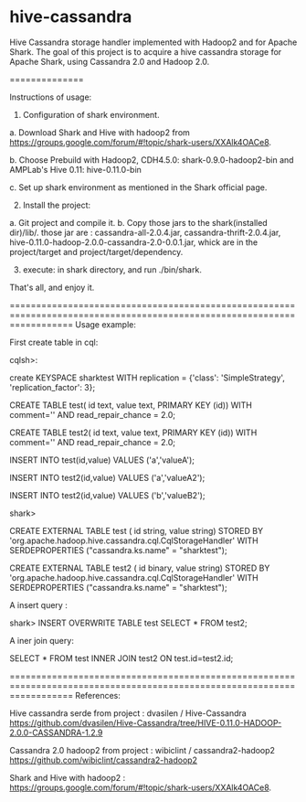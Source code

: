 hive-cassandra
==============

Hive Cassandra storage handler implemented with Hadoop2 and for Apache Shark.
The goal of this project is to acquire a hive cassandra storage for Apache Shark, using Cassandra 2.0 and Hadoop 2.0.


==============

Instructions of usage:

1. Configuration of shark environment.

  a. Download Shark and Hive with hadoop2 from https://groups.google.com/forum/#!topic/shark-users/XXAlk4OACe8.

  b. Choose Prebuild with Hadoop2, CDH4.5.0: shark-0.9.0-hadoop2-bin  and   AMPLab's Hive 0.11: hive-0.11.0-bin
                                        
  c. Set up shark environment as mentioned in the Shark official page.


2. Install the project:

  a. Git project and compile it.
  b. Copy those jars to the shark(installed dir)/lib/. those jar are : cassandra-all-2.0.4.jar, cassandra-thrift-2.0.4.jar,
     hive-0.11.0-hadoop-2.0.0-cassandra-2.0-0.0.1.jar, whick are in the project/target and project/target/dependency.
     
     
3. execute: in shark directory, and run ./bin/shark.


That's all, and enjoy it.

========================================================================================================================
Usage example:

First create table in cql:

cqlsh>:

create KEYSPACE sharktest WITH replication = {'class': 'SimpleStrategy', 'replication_factor': 3};

CREATE TABLE test(
    id text,
    value text,
    PRIMARY KEY (id))
WITH comment='' AND read_repair_chance = 2.0;

CREATE TABLE test2(
    id text,
    value text,
    PRIMARY KEY (id))
WITH comment='' AND read_repair_chance = 2.0;


INSERT INTO test(id,value)
VALUES ('a','valueA');

INSERT INTO test2(id,value)
VALUES ('a','valueA2');

INSERT INTO test2(id,value)
VALUES ('b','valueB2');

shark>

CREATE EXTERNAL TABLE test
    ( id string,
  value  string) STORED BY
    'org.apache.hadoop.hive.cassandra.cql.CqlStorageHandler'
    WITH SERDEPROPERTIES ("cassandra.ks.name" = "sharktest");

CREATE EXTERNAL TABLE test2
    ( id binary,
  value  string) STORED BY
    'org.apache.hadoop.hive.cassandra.cql.CqlStorageHandler'
    WITH SERDEPROPERTIES ("cassandra.ks.name" = "sharktest");


 A insert query :
 
 shark> INSERT OVERWRITE TABLE test
        SELECT * FROM test2;
        
 A iner join query:
 
 SELECT * FROM test
 INNER JOIN test2
 ON test.id=test2.id;




========================================================================================================================
References:

Hive cassandra serde from project : dvasilen / Hive-Cassandra
https://github.com/dvasilen/Hive-Cassandra/tree/HIVE-0.11.0-HADOOP-2.0.0-CASSANDRA-1.2.9
                          
Cassandra 2.0 hadoop2 from project :  wibiclint / cassandra2-hadoop2
https://github.com/wibiclint/cassandra2-hadoop2                                      
                       
Shark and Hive with hadoop2 : https://groups.google.com/forum/#!topic/shark-users/XXAlk4OACe8.
